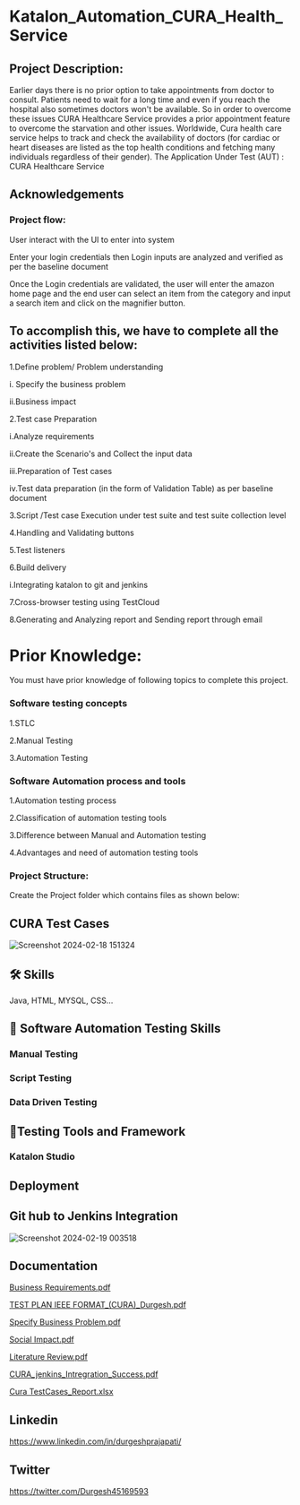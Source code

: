 # Katalon_Automation_CURA_Health_Service

## Project Description:

Earlier days there is no prior option to take appointments from doctor to consult. Patients need to wait for a long time and even if you reach the hospital also sometimes doctors won't be available. So in order to overcome these issues CURA Healthcare Service provides a prior appointment feature to overcome the starvation and other issues. Worldwide, Cura health care service helps to track and check the availability of doctors (for cardiac or heart diseases are listed as the top health conditions and fetching many individuals regardless of their gender).
The Application Under Test (AUT) :  CURA Healthcare Service


## Acknowledgements

 ### Project flow:

User interact with the UI to enter into system

Enter your login credentials then Login inputs are analyzed and verified as per the baseline document

Once the Login credentials are validated, the user will enter the amazon home page and the end user can select an item from the category and input a search item and click on the magnifier button.

## To accomplish this, we have to complete all the activities listed below:

1.Define problem/ Problem understanding

i. Specify the business problem

ii.Business impact 

 2.Test case Preparation

i.Analyze requirements

ii.Create the Scenario's and Collect the input data

iii.Preparation of Test cases

iv.Test data preparation (in the form of Validation Table) as per baseline document

3.Script /Test case Execution under test suite and test suite collection level 

4.Handling  and Validating buttons

5.Test listeners

6.Build delivery

i.Integrating katalon to git and jenkins

7.Cross-browser testing using TestCloud

8.Generating and Analyzing report and Sending report through email

# Prior Knowledge:

 You must  have prior knowledge of following topics to complete this project.

### Software testing concepts

1.STLC	

2.Manual Testing

3.Automation Testing

### Software Automation process and tools 

1.Automation testing process

2.Classification of  automation testing tools

3.Difference between Manual and Automation testing

4.Advantages and need of automation testing tools

### Project  Structure:


Create the Project folder which contains files as shown below:

## CURA Test Cases

![Screenshot 2024-02-18 151324](https://github.com/Mrprajapati18/Katalon_Automation_CURA_Health_Service/assets/143236347/badaf1de-fe11-4c81-83cb-868150be8fb4)


## 🛠 Skills
Java, HTML, MYSQL, CSS...

## 🔗 Software Automation Testing Skills
### Manual Testing 
### Script Testing
### Data Driven Testing

## 🔗Testing Tools and Framework
 ### Katalon Studio
  

  ## Deployment

## Git hub to Jenkins Integration

![Screenshot 2024-02-19 003518](https://github.com/Mrprajapati18/Katalon_Automation_CURA_Health_Service/assets/143236347/0cfb3718-95ed-468e-8e5f-611f0cf4d2aa)


## Documentation

[Business Requirements.pdf](https://github.com/Mrprajapati18/Katalon_Automation_CURA_Health_Service/files/14324099/Business.Requirements.pdf)

[TEST PLAN IEEE FORMAT_(CURA)_Durgesh.pdf](https://github.com/Mrprajapati18/Katalon_Automation_CURA_Health_Service/files/14324097/TEST.PLAN.IEEE.FORMAT_.CURA._Durgesh.pdf)

[Specify Business Problem.pdf](https://github.com/Mrprajapati18/Katalon_Automation_CURA_Health_Service/files/14324096/Specify.Business.Problem.pdf)

[Social Impact.pdf](https://github.com/Mrprajapati18/Katalon_Automation_CURA_Health_Service/files/14324095/Social.Impact.pdf)

[Literature Review.pdf](https://github.com/Mrprajapati18/Katalon_Automation_CURA_Health_Service/files/14324094/Literature.Review.pdf)

[CURA_jenkins_Intregration_Success.pdf](https://github.com/Mrprajapati18/Katalon_Automation_CURA_Health_Service/files/14324093/CURA_jenkins_Intregration_Success.pdf)

[Cura TestCases_Report.xlsx](https://github.com/Mrprajapati18/Katalon_Automation_CURA_Health_Service/files/14324092/Cura.TestCases_Report.xlsx)




## Linkedin
https://www.linkedin.com/in/durgeshprajapati/
## Twitter
https://twitter.com/Durgesh45169593
